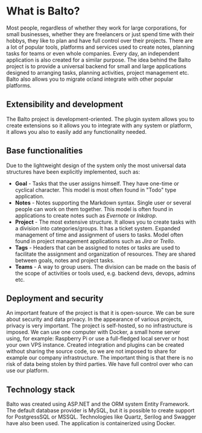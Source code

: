 # What is Balto?
Most people, regardless of whether they work for large corporations, for small businesses, whether they are freelancers or just spend time with their hobbys, they like to plan and have full control over their projects. There are a lot of popular tools, platforms and services used to create notes, planning tasks for teams or even whole companies. Every day, an independent application is also created for a similar purpose. The idea behind the Balto project is to provide a universal backend for small and large applications designed to arranging tasks, planning activities, project management etc. Balto also allows you to migrate or/and integrate with other popular platforms.

## Extensibility and development
The Balto project is development-oriented. The plugin system allows you to create extensions so it allows you to integrate with any system or platform, it allows you also to easily add any functionality needed.

## Base functionalities
Due to the lightweight design of the system only the most universal data structures have been explicitly implemented, such as:
- **Goal** - Tasks that the user assigns himself. They have one-time or cyclical character. This model is most often found in "Todo" type application.
- **Notes** - Notes supporting the Markdown syntax. Single user or several people can work on them together. This model is often found in applications to create notes such as *Evernote* or *Inkdrop*.
- **Project** - The most extensive structure. It allows you to create tasks with a division into categories/groups. It has a ticket system. Expanded management of time and assignment of users to tasks. Model often found in project management applications such as *Jira* or *Trello*.
- **Tags** - Headers that can be assigned to notes or tasks are used to facilitate the assignment and organization of resources. They are shared between goals, notes and project tasks.
- **Teams** - A way to group users. The division can be made on the basis of the scope of activities or tools used, e.g. backend devs, devops, admins etc.

## Deployment and security
An important feature of the project is that it is open-source. We can be sure about security and data privacy. In the appearance of various projects, privacy is very important. The project is self-hosted, so no infrastructure is imposed. We can use one computer with Docker, a small home server using, for example: Raspberry Pi or use a full-fledged local server or host your own VPS instance. Created integration and plugins can be created without sharing the source code, so we are not imposed to share for example our company infrastructure. The important thing is that there is no risk of data being stolen by third parties. We have full control over who can use our platform.

## Technology stack
Balto was created using ASP.NET and the ORM system Entity Framework. The default database provider is MySQL, but it is possible to create support for PostgressSQL or MSSQL. Technologies like Quartz, Serilog and Swagger have also been used. The application is containerized using Docker.